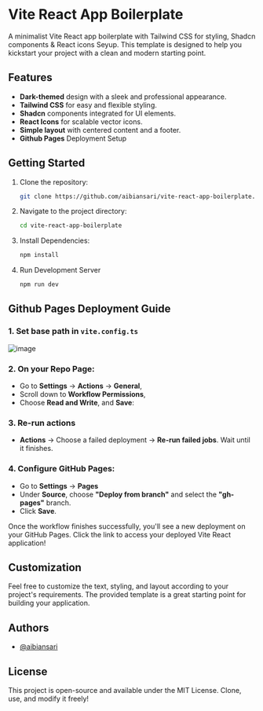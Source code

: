 # Vite React App Boilerplate

A minimalist Vite React app boilerplate with Tailwind CSS for styling, Shadcn components & React icons Seyup. This template is designed to help you kickstart your project with a clean and modern starting point.


## Features

- __Dark-themed__ design with a sleek and professional appearance.
- __Tailwind CSS__ for easy and flexible styling.
- __Shadcn__ components integrated for UI elements.
- __React Icons__ for scalable vector icons.
- __Simple layout__ with centered content and a footer.
- __Github Pages__ Deployment Setup


## Getting Started

1. Clone the repository:
   ```bash
   git clone https://github.com/aibiansari/vite-react-app-boilerplate.git

2. Navigate to the project directory:
   ```bash
   cd vite-react-app-boilerplate
   
3. Install Dependencies:
   ```bash
   npm install

4. Run Development Server
   ```bash
   npm run dev


## Github Pages Deployment Guide

### 1. Set base path in `vite.config.ts`
   
![image](https://github.com/user-attachments/assets/ed0bdb9f-e1c7-4601-b18c-7234c4b6e5e1)

### 2. On your Repo Page:
- Go to __Settings__ → __Actions__ → __General__,
- Scroll down to __Workflow Permissions__,
- Choose __Read and Write__, and __Save__:

### 3. Re-run actions
- __Actions__ → Choose a failed deployment → __Re-run failed jobs__. Wait until it finishes.

### 4. Configure GitHub Pages:
- Go to __Settings__ → __Pages__
- Under __Source__, choose __"Deploy from branch"__ and select the __"gh-pages"__ branch.
- Click __Save__.

Once the workflow finishes successfully, you'll see a new deployment on your GitHub Pages. Click the link to access your deployed Vite React application!


## Customization
Feel free to customize the text, styling, and layout according to your project's requirements. The provided template is a great starting point for building your application.


## Authors

- [@aibiansari](https://www.github.com/aibiansari)


## License
This project is open-source and available under the MIT License. Clone, use, and modify it freely!
